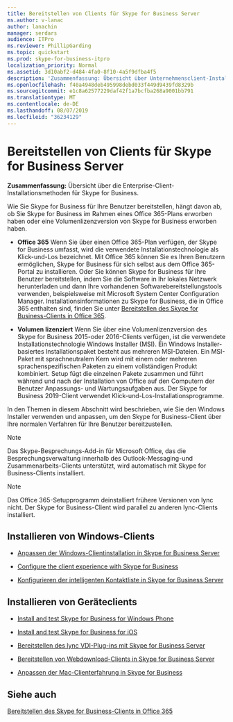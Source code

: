 ```yaml
---
title: Bereitstellen von Clients für Skype for Business Server
ms.author: v-lanac
author: lanachin
manager: serdars
audience: ITPro
ms.reviewer: PhillipGarding
ms.topic: quickstart
ms.prod: skype-for-business-itpro
localization_priority: Normal
ms.assetid: 3d10abf2-d484-4fa0-8f10-4a5f9dfba4f5
description: 'Zusammenfassung: Übersicht über Unternehmensclient-Installationsmethoden für Skype for Business.'
ms.openlocfilehash: f40a4948deb495998debd033f449d9439fd8329b
ms.sourcegitcommit: e1c8a62577229daf42f1a7bcfba268a9001bb791
ms.translationtype: MT
ms.contentlocale: de-DE
ms.lasthandoff: 08/07/2019
ms.locfileid: "36234129"
---
```

# <a name="deploy-clients-for-skype-for-business-server"></a>Bereitstellen von Clients für Skype for Business Server
 
**Zusammenfassung:** Übersicht über die Enterprise-Client-Installationsmethoden für Skype for Business.
  
Wie Sie Skype for Business für Ihre Benutzer bereitstellen, hängt davon ab, ob Sie Skype for Business im Rahmen eines Office 365-Plans erworben haben oder eine Volumenlizenzversion von Skype for Business erworben haben. 
  
- **Office 365** Wenn Sie über einen Office 365-Plan verfügen, der Skype for Business umfasst, wird die verwendete Installationstechnologie als Klick-und-Los bezeichnet. Mit Office 365 können Sie es Ihren Benutzern ermöglichen, Skype for Business für sich selbst aus dem Office 365-Portal zu installieren. Oder Sie können Skype for Business für Ihre Benutzer bereitstellen, indem Sie die Software in Ihr lokales Netzwerk herunterladen und dann Ihre vorhandenen Softwarebereitstellungstools verwenden, beispielsweise mit Microsoft System Center Configuration Manager. Installationsinformationen zu Skype for Business, die in Office 365 enthalten sind, finden Sie unter [Bereitstellen des Skype for Business-Clients in Office 365](https://support.office.com/article/8c563b81-22c9-4024-9efe-9fe28c7bbc96).
    
- **Volumen lizenziert** Wenn Sie über eine Volumenlizenzversion des Skype for Business 2015-oder 2016-Clients verfügen, ist die verwendete Installationstechnologie Windows Installer (MSI). Ein Windows Installer-basiertes Installationspaket besteht aus mehreren MSI-Dateien. Ein MSI-Paket mit sprachneutralem Kern wird mit einem oder mehreren sprachenspezifischen Paketen zu einem vollständigen Produkt kombiniert. Setup fügt die einzelnen Pakete zusammen und führt während und nach der Installation von Office auf den Computern der Benutzer Anpassungs- und Wartungsaufgaben aus. Der Skype for Business 2019-Client verwendet Klick-und-Los-Installationsprogramme.
    
In den Themen in diesem Abschnitt wird beschrieben, wie Sie den Windows Installer verwenden und anpassen, um den Skype for Business-Client über Ihre normalen Verfahren für Ihre Benutzer bereitzustellen.
  
> [!NOTE]
> Das Skype-Besprechungs-Add-in für Microsoft Office, das die Besprechungsverwaltung innerhalb des Outlook-Messaging-und Zusammenarbeits-Clients unterstützt, wird automatisch mit Skype for Business-Clients installiert. 
  
> [!NOTE]
> Das Office 365-Setupprogramm deinstalliert frühere Versionen von lync nicht. Der Skype for Business-Client wird parallel zu anderen lync-Clients installiert. 
  
## <a name="installing-windows-clients"></a>Installieren von Windows-Clients

- [Anpassen der Windows-Clientinstallation in Skype for Business Server](customize-windows-client-installation.md)
    
- [Configure the client experience with Skype for Business](configure-the-client-experience.md)
    
- [Konfigurieren der intelligenten Kontaktliste in Skype for Business Server](configure-smart-contacts-list.md)
    
## <a name="installing-device-clients"></a>Installieren von Geräteclients

- [Install and test Skype for Business for Windows Phone](windows-phone.md)
    
- [Install and test Skype for Business for iOS](ios.md)
    
    
- [Bereitstellen des lync VDI-Plug-ins mit Skype for Business Server](deploy-the-lync-vdi-plug-in.md)
    
- [Bereitstellen von Webdownload-Clients in Skype for Business Server](deploy-web-downloadable-clients.md)
    
- [Anpassen der Mac-Clienterfahrung in Skype for Business](customize-the-mac-client-experience.md)
    
## <a name="see-also"></a>Siehe auch

[Bereitstellen des Skype for Business-Clients in Office 365](../../../SfbOnline/set-up-skype-for-business-online/deploy-the-skype-for-business-client-in-office-365.md)
